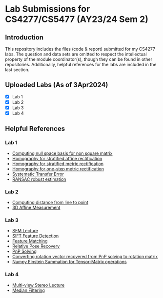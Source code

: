 # Lab Submissions for CS4277/CS5477 (AY23/24 Sem 2) 
## Introduction
This repository includes the files (code & report) submitted for my CS4277 labs. The question and data sets are omitted to respect the intellectual property of the module coordinator(s), though they can be found in other repositories. Additionally, helpful references for the labs are included in the last section. 
## Uploaded Labs (As of 3Apr2024)
- [X] Lab 1
- [X] Lab 2
- [X] Lab 3
- [X] Lab 4

## Helpful References
### Lab 1
- [Computing null space basis for non square matrix](https://math.stackexchange.com/questions/2018505/svd-silent-columns-span-null-space)
- [Homography for stratified affine rectification](https://youtu.be/T-p6d7av32Y?si=4hcXZ1N85erim4DI&t=1448)
- [Homography for stratified metric rectification](https://youtu.be/tsO6VO1s_x8?si=BQM4UHKPCpUYoLzW&t=1285)
- [Homography for one-step metric rectification](https://www.cs.cmu.edu/afs/andrew/course/16/822/www/projects/cberger2/proj1/)
- [Systematic Transfer Error](https://youtu.be/v3322cNhCTk?si=uDrglnZkmnYbU9OR&t=355)
- [RANSAC robust estimation](https://youtu.be/v3322cNhCTk?si=nffcUT6aCBkEAteA&t=2479)
### Lab 2
- [Computing distance from line to point](https://en.wikipedia.org/wiki/Distance_from_a_point_to_a_line)
- [3D Affine Measurement](https://youtu.be/9TuPY67JBpo?si=iKPX2VU1s-K6t3Y1&t=2656)
### Lab 3
- [SFM Lecture](https://www.youtube.com/watch?v=MUadR35FFqk&list=PLxg0CGqViygP47ERvqHw_v7FVnUovJeaz&index=27)
- [SIFT Feature Detection](https://www.educba.com/opencv-sift/)
- [Feature Matching](https://docs.opencv.org/3.4/dc/dc3/tutorial_py_matcher.html)
- [Relative Pose Recovery](https://amroamroamro.github.io/mexopencv/matlab/cv.recoverPose.html)
- [PnP Solving](https://docs.opencv.org/4.x/d5/d1f/calib3d_solvePnP.html)
- [Converting rotation vector recovered from PnP solving to rotation matrix](https://docs.opencv.org/4.x/d9/d0c/group__calib3d.html#ga61585db663d9da06b68e70cfbf6a1eac)
- [Numpy Einstein Summation for Tensor-Matrix operations](https://numpy.org/doc/stable/reference/generated/numpy.einsum.html#numpy.einsum)
### Lab 4
- [Multi-view Stereo Lecture](https://youtu.be/OpZs7kfjFPA?si=wWt30zP4yenku_Kq)
- [Median Filtering](https://docs.scipy.org/doc/scipy/reference/generated/scipy.ndimage.median_filter.html)
